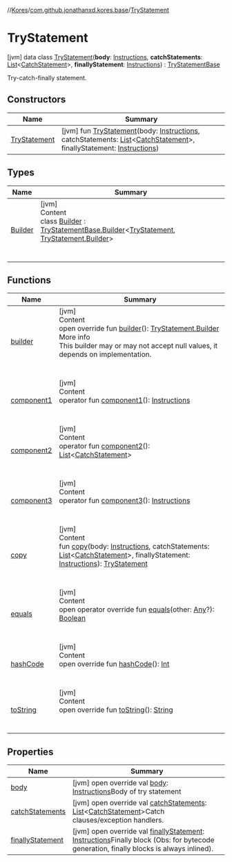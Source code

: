 //[Kores](../../index.md)/[com.github.jonathanxd.kores.base](../index.md)/[TryStatement](index.md)



# TryStatement  
 [jvm] data class [TryStatement](index.md)(**body**: [Instructions](../../com.github.jonathanxd.kores/-instructions/index.md), **catchStatements**: [List](https://kotlinlang.org/api/latest/jvm/stdlib/kotlin.collections/-list/index.html)<[CatchStatement](../-catch-statement/index.md)>, **finallyStatement**: [Instructions](../../com.github.jonathanxd.kores/-instructions/index.md)) : [TryStatementBase](../-try-statement-base/index.md)

Try-catch-finally statement.

   


## Constructors  
  
|  Name|  Summary| 
|---|---|
| <a name="com.github.jonathanxd.kores.base/TryStatement/TryStatement/#com.github.jonathanxd.kores.Instructions#kotlin.collections.List[com.github.jonathanxd.kores.base.CatchStatement]#com.github.jonathanxd.kores.Instructions/PointingToDeclaration/"></a>[TryStatement](-try-statement.md)| <a name="com.github.jonathanxd.kores.base/TryStatement/TryStatement/#com.github.jonathanxd.kores.Instructions#kotlin.collections.List[com.github.jonathanxd.kores.base.CatchStatement]#com.github.jonathanxd.kores.Instructions/PointingToDeclaration/"></a> [jvm] fun [TryStatement](-try-statement.md)(body: [Instructions](../../com.github.jonathanxd.kores/-instructions/index.md), catchStatements: [List](https://kotlinlang.org/api/latest/jvm/stdlib/kotlin.collections/-list/index.html)<[CatchStatement](../-catch-statement/index.md)>, finallyStatement: [Instructions](../../com.github.jonathanxd.kores/-instructions/index.md))   <br>


## Types  
  
|  Name|  Summary| 
|---|---|
| <a name="com.github.jonathanxd.kores.base/TryStatement.Builder///PointingToDeclaration/"></a>[Builder](-builder/index.md)| <a name="com.github.jonathanxd.kores.base/TryStatement.Builder///PointingToDeclaration/"></a>[jvm]  <br>Content  <br>class [Builder](-builder/index.md) : [TryStatementBase.Builder](../-try-statement-base/-builder/index.md)<[TryStatement](index.md), [TryStatement.Builder](-builder/index.md)>   <br><br><br>


## Functions  
  
|  Name|  Summary| 
|---|---|
| <a name="com.github.jonathanxd.kores.base/TryStatement/builder/#/PointingToDeclaration/"></a>[builder](builder.md)| <a name="com.github.jonathanxd.kores.base/TryStatement/builder/#/PointingToDeclaration/"></a>[jvm]  <br>Content  <br>open override fun [builder](builder.md)(): [TryStatement.Builder](-builder/index.md)  <br>More info  <br>This builder may or may not accept null values, it depends on implementation.  <br><br><br>
| <a name="com.github.jonathanxd.kores.base/TryStatement/component1/#/PointingToDeclaration/"></a>[component1](component1.md)| <a name="com.github.jonathanxd.kores.base/TryStatement/component1/#/PointingToDeclaration/"></a>[jvm]  <br>Content  <br>operator fun [component1](component1.md)(): [Instructions](../../com.github.jonathanxd.kores/-instructions/index.md)  <br><br><br>
| <a name="com.github.jonathanxd.kores.base/TryStatement/component2/#/PointingToDeclaration/"></a>[component2](component2.md)| <a name="com.github.jonathanxd.kores.base/TryStatement/component2/#/PointingToDeclaration/"></a>[jvm]  <br>Content  <br>operator fun [component2](component2.md)(): [List](https://kotlinlang.org/api/latest/jvm/stdlib/kotlin.collections/-list/index.html)<[CatchStatement](../-catch-statement/index.md)>  <br><br><br>
| <a name="com.github.jonathanxd.kores.base/TryStatement/component3/#/PointingToDeclaration/"></a>[component3](component3.md)| <a name="com.github.jonathanxd.kores.base/TryStatement/component3/#/PointingToDeclaration/"></a>[jvm]  <br>Content  <br>operator fun [component3](component3.md)(): [Instructions](../../com.github.jonathanxd.kores/-instructions/index.md)  <br><br><br>
| <a name="com.github.jonathanxd.kores.base/TryStatement/copy/#com.github.jonathanxd.kores.Instructions#kotlin.collections.List[com.github.jonathanxd.kores.base.CatchStatement]#com.github.jonathanxd.kores.Instructions/PointingToDeclaration/"></a>[copy](copy.md)| <a name="com.github.jonathanxd.kores.base/TryStatement/copy/#com.github.jonathanxd.kores.Instructions#kotlin.collections.List[com.github.jonathanxd.kores.base.CatchStatement]#com.github.jonathanxd.kores.Instructions/PointingToDeclaration/"></a>[jvm]  <br>Content  <br>fun [copy](copy.md)(body: [Instructions](../../com.github.jonathanxd.kores/-instructions/index.md), catchStatements: [List](https://kotlinlang.org/api/latest/jvm/stdlib/kotlin.collections/-list/index.html)<[CatchStatement](../-catch-statement/index.md)>, finallyStatement: [Instructions](../../com.github.jonathanxd.kores/-instructions/index.md)): [TryStatement](index.md)  <br><br><br>
| <a name="kotlin/Any/equals/#kotlin.Any?/PointingToDeclaration/"></a>[equals](../../com.github.jonathanxd.kores.util/-simple-resolver/index.md#%5Bkotlin%2FAny%2Fequals%2F%23kotlin.Any%3F%2FPointingToDeclaration%2F%5D%2FFunctions%2F-1211764316)| <a name="kotlin/Any/equals/#kotlin.Any?/PointingToDeclaration/"></a>[jvm]  <br>Content  <br>open operator override fun [equals](../../com.github.jonathanxd.kores.util/-simple-resolver/index.md#%5Bkotlin%2FAny%2Fequals%2F%23kotlin.Any%3F%2FPointingToDeclaration%2F%5D%2FFunctions%2F-1211764316)(other: [Any](https://kotlinlang.org/api/latest/jvm/stdlib/kotlin/-any/index.html)?): [Boolean](https://kotlinlang.org/api/latest/jvm/stdlib/kotlin/-boolean/index.html)  <br><br><br>
| <a name="kotlin/Any/hashCode/#/PointingToDeclaration/"></a>[hashCode](../../com.github.jonathanxd.kores.util/-simple-resolver/index.md#%5Bkotlin%2FAny%2FhashCode%2F%23%2FPointingToDeclaration%2F%5D%2FFunctions%2F-1211764316)| <a name="kotlin/Any/hashCode/#/PointingToDeclaration/"></a>[jvm]  <br>Content  <br>open override fun [hashCode](../../com.github.jonathanxd.kores.util/-simple-resolver/index.md#%5Bkotlin%2FAny%2FhashCode%2F%23%2FPointingToDeclaration%2F%5D%2FFunctions%2F-1211764316)(): [Int](https://kotlinlang.org/api/latest/jvm/stdlib/kotlin/-int/index.html)  <br><br><br>
| <a name="kotlin/Any/toString/#/PointingToDeclaration/"></a>[toString](../../com.github.jonathanxd.kores.util/-simple-resolver/index.md#%5Bkotlin%2FAny%2FtoString%2F%23%2FPointingToDeclaration%2F%5D%2FFunctions%2F-1211764316)| <a name="kotlin/Any/toString/#/PointingToDeclaration/"></a>[jvm]  <br>Content  <br>open override fun [toString](../../com.github.jonathanxd.kores.util/-simple-resolver/index.md#%5Bkotlin%2FAny%2FtoString%2F%23%2FPointingToDeclaration%2F%5D%2FFunctions%2F-1211764316)(): [String](https://kotlinlang.org/api/latest/jvm/stdlib/kotlin/-string/index.html)  <br><br><br>


## Properties  
  
|  Name|  Summary| 
|---|---|
| <a name="com.github.jonathanxd.kores.base/TryStatement/body/#/PointingToDeclaration/"></a>[body](body.md)| <a name="com.github.jonathanxd.kores.base/TryStatement/body/#/PointingToDeclaration/"></a> [jvm] open override val [body](body.md): [Instructions](../../com.github.jonathanxd.kores/-instructions/index.md)Body of try statement   <br>
| <a name="com.github.jonathanxd.kores.base/TryStatement/catchStatements/#/PointingToDeclaration/"></a>[catchStatements](catch-statements.md)| <a name="com.github.jonathanxd.kores.base/TryStatement/catchStatements/#/PointingToDeclaration/"></a> [jvm] open override val [catchStatements](catch-statements.md): [List](https://kotlinlang.org/api/latest/jvm/stdlib/kotlin.collections/-list/index.html)<[CatchStatement](../-catch-statement/index.md)>Catch clauses/exception handlers.   <br>
| <a name="com.github.jonathanxd.kores.base/TryStatement/finallyStatement/#/PointingToDeclaration/"></a>[finallyStatement](finally-statement.md)| <a name="com.github.jonathanxd.kores.base/TryStatement/finallyStatement/#/PointingToDeclaration/"></a> [jvm] open override val [finallyStatement](finally-statement.md): [Instructions](../../com.github.jonathanxd.kores/-instructions/index.md)Finally block (Obs: for bytecode generation, finally blocks is always inlined).   <br>

